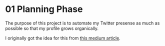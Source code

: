 # 01 Planning Phase

The purpose of this project is to automate my Twitter presense as much as possible so that my profile grows organically.

I originally got the idea for this from [this medium article](https://medium.com/@karanjthakkar/how-i-grew-from-300-to-5k-followers-in-just-3-weeks-2436528da845).
